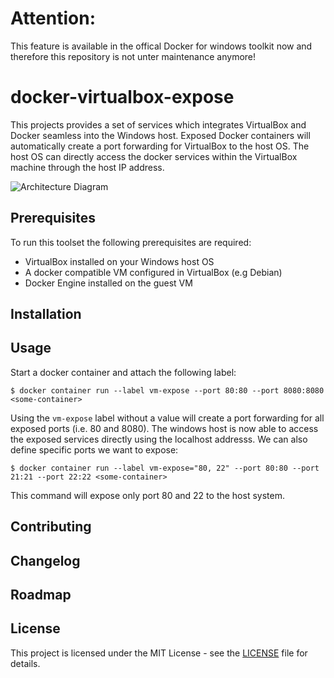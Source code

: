# Attention:

This feature is available in the offical Docker for windows toolkit now and therefore this repository is not unter maintenance anymore!

# docker-virtualbox-expose

This projects provides a set of services which integrates VirtualBox and Docker seamless into the Windows host.
Exposed Docker containers will automatically create a port forwarding for VirtualBox to the host OS.
The host OS can directly access the docker services within the VirtualBox machine through the host IP address.

![Architecture Diagram](../master/docs/Architecture-Overview.png)

## Prerequisites

To run this toolset the following prerequisites are required:
- VirtualBox installed on your Windows host OS
- A docker compatible VM configured in VirtualBox (e.g Debian)
- Docker Engine installed on the guest VM

## Installation

## Usage

Start a docker container and attach the following label:
```
$ docker container run --label vm-expose --port 80:80 --port 8080:8080 <some-container>
```
Using the `vm-expose` label without a value will create a port forwarding for all exposed ports (i.e. 80 and 8080).
The windows host is now able to access the exposed services directly using the localhost addresss.
We can also define specific ports we want to expose:
```
$ docker container run --label vm-expose="80, 22" --port 80:80 --port 21:21 --port 22:22 <some-container>
```
This command will expose only port 80 and 22 to the host system.

## Contributing

## Changelog

## Roadmap

## License

This project is licensed under the MIT License - see the [LICENSE](../master/LICENSE) file for details.
